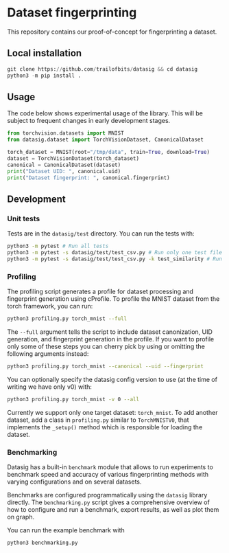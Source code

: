 # Dataset fingerprinting
This repository contains our proof-of-concept for fingerprinting a dataset.

## Local installation
```python
git clone https://github.com/trailofbits/datasig && cd datasig
python3 -m pip install .
```

## Usage
The code below shows experimental usage of the library.
This will be subject to frequent changes in early development stages. 

```python
from torchvision.datasets import MNIST
from datasig.dataset import TorchVisionDataset, CanonicalDataset

torch_dataset = MNIST(root="/tmp/data", train=True, download=True)
dataset = TorchVisionDataset(torch_dataset)
canonical = CanonicalDataset(dataset)
print("Dataset UID: ", canonical.uid)
print("Dataset fingerprint: ", canonical.fingerprint)
```

## Development
### Unit tests
Tests are in the `datasig/test` directory. You can run the tests with:

```bash
python3 -m pytest # Run all tests
python3 -m pytest -s datasig/test/test_csv.py # Run only one test file
python3 -m pytest -s datasig/test/test_csv.py -k test_similarity # Run only one specific test function
```

### Profiling
The profiling script generates a profile for dataset processing and fingerprint generation using cProfile. To profile the MNIST dataset from the torch framework,
you can run:

```bash
python3 profiling.py torch_mnist --full
```

The `--full` argument tells the script to include dataset canonization, UID generation, and fingerprint generation in the profile. If you want to profile only some of these steps you can cherry pick by using or omitting the following arguments instead:

```bash
python3 profiling.py torch_mnist --canonical --uid --fingerprint
```

You can optionally specify the datasig config version to use (at the time of writing we have only v0) with:  

```bash
python3 profiling.py torch_mnist -v 0 --all
```

Currently we support only one target dataset: `torch_mnist`. To add another dataset, add a class in `profiling.py` similar to `TorchMNISTV0`, that implements the `_setup()` method which is responsible for loading the dataset.

### Benchmarking
Datasig has a built-in `benchmark` module that allows to run experiments to benchmark speed and accuracy of various fingerprinting methods with varying configurations and on several datasets.

Benchmarks are configured programmatically using the `datasig` library directly.
The `benchmarking.py` script gives a comprehensive overview of how to configure and run a benchmark, export results, as well as plot them on graph.

You can run the example benchmark with

```bash
python3 benchmarking.py
```